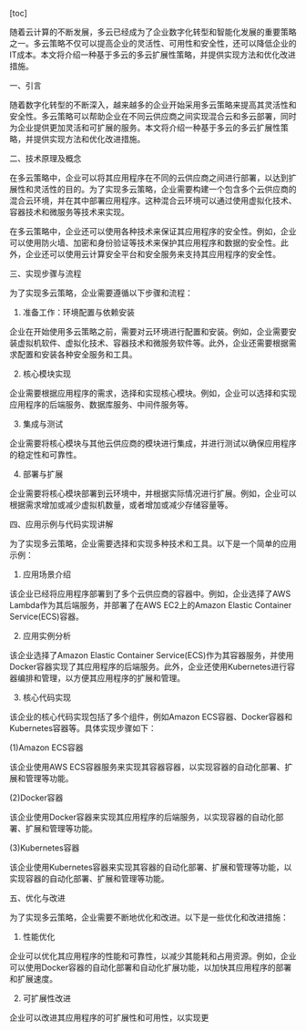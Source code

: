 
[toc]                    
                
                
随着云计算的不断发展，多云已经成为了企业数字化转型和智能化发展的重要策略之一。多云策略不仅可以提高企业的灵活性、可用性和安全性，还可以降低企业的IT成本。本文将介绍一种基于多云的多云扩展性策略，并提供实现方法和优化改进措施。

一、引言

随着数字化转型的不断深入，越来越多的企业开始采用多云策略来提高其灵活性和安全性。多云策略可以帮助企业在不同云供应商之间实现混合云和多云部署，同时为企业提供更加灵活和可扩展的服务。本文将介绍一种基于多云的多云扩展性策略，并提供实现方法和优化改进措施。

二、技术原理及概念

在多云策略中，企业可以将其应用程序在不同的云供应商之间进行部署，以达到扩展性和灵活性的目的。为了实现多云策略，企业需要构建一个包含多个云供应商的混合云环境，并在其中部署应用程序。这种混合云环境可以通过使用虚拟化技术、容器技术和微服务等技术来实现。

在多云策略中，企业还可以使用各种技术来保证其应用程序的安全性。例如，企业可以使用防火墙、加密和身份验证等技术来保护其应用程序和数据的安全性。此外，企业还可以使用云计算安全平台和安全服务来支持其应用程序的安全性。

三、实现步骤与流程

为了实现多云策略，企业需要遵循以下步骤和流程：

1. 准备工作：环境配置与依赖安装

企业在开始使用多云策略之前，需要对云环境进行配置和安装。例如，企业需要安装虚拟机软件、虚拟化技术、容器技术和微服务软件等。此外，企业还需要根据需求配置和安装各种安全服务和工具。

2. 核心模块实现

企业需要根据应用程序的需求，选择和实现核心模块。例如，企业可以选择和实现应用程序的后端服务、数据库服务、中间件服务等。

3. 集成与测试

企业需要将核心模块与其他云供应商的模块进行集成，并进行测试以确保应用程序的稳定性和可靠性。

4. 部署与扩展

企业需要将核心模块部署到云环境中，并根据实际情况进行扩展。例如，企业可以根据需求增加或减少虚拟机数量，或者增加或减少存储容量等。

四、应用示例与代码实现讲解

为了实现多云策略，企业需要选择和实现多种技术和工具。以下是一个简单的应用示例：

1. 应用场景介绍

该企业已经将应用程序部署到了多个云供应商的容器中。例如，企业选择了AWS Lambda作为其后端服务，并部署了在AWS EC2上的Amazon Elastic Container Service(ECS)容器。

2. 应用实例分析

该企业选择了Amazon Elastic Container Service(ECS)作为其容器服务，并使用Docker容器实现了其应用程序的后端服务。此外，企业还使用Kubernetes进行容器编排和管理，以方便其应用程序的扩展和管理。

3. 核心代码实现

该企业的核心代码实现包括了多个组件，例如Amazon ECS容器、Docker容器和Kubernetes容器等。具体实现步骤如下：

(1)Amazon ECS容器

该企业使用AWS ECS容器服务来实现其容器容器，以实现容器的自动化部署、扩展和管理等功能。

(2)Docker容器

该企业使用Docker容器来实现其应用程序的后端服务，以实现容器的自动化部署、扩展和管理等功能。

(3)Kubernetes容器

该企业使用Kubernetes容器来实现其容器的自动化部署、扩展和管理等功能，以实现容器的自动化部署、扩展和管理等功能。

五、优化与改进

为了实现多云策略，企业需要不断地优化和改进。以下是一些优化和改进措施：

1. 性能优化

企业可以优化其应用程序的性能和可靠性，以减少其能耗和占用资源。例如，企业可以使用Docker容器的自动化部署和自动化扩展功能，以加快其应用程序的部署和扩展速度。

2. 可扩展性改进

企业可以改进其应用程序的可扩展性和可用性，以实现更


